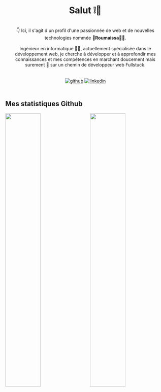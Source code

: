 # <div align="center">Salut ❕👋</div>
<br/>


<div align="center">👇 Ici, il s'agit d'un profil d'une passionnée de web et de nouvelles technologies nommée 🌟<b>Roumaissa</b>🌟😉.</div>
<br/>


<div align="center"> Ingénieur en informatique 👩‍💻, actuellement spécialisée dans le développement web, je cherche à développer et  à approfondir  mes connaissances et mes compétences en marchant doucement mais surement 🐢 sur un chemin de développeur web Fullstuck. </div>
<br/><br/>


<div align="center">
<a href="https://github.com/MaissaRou" target="_blank">
<img src=https://img.shields.io/badge/github-%2324292e.svg?&style=for-the-badge&logo=github&logoColor=white alt=github style="margin-bottom: 5px;" /></a>
<a href="https://linkedin.com/in/roumaissa-lachgar" target="_blank">
<img src=https://img.shields.io/badge/linkedin-%231E77B5.svg?&style=for-the-badge&logo=linkedin&logoColor=white alt=linkedin style="margin-bottom: 5px;" /></a> 
</div>
<br/>


## Mes statistiques Github    
<img align="left" width="47%" src="https://github-readme-stats-sigma-five.vercel.app/api?username=maissarou&count_private=true&show_icons=true&theme=github_dark" />
<img align="right" width="47%" src="https://github-readme-stats-sigma-five.vercel.app/api/top-langs/?username=maissarou&layout=compact&theme=github_dark" />
  
